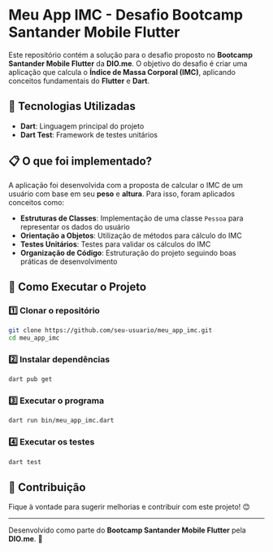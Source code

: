 # Meu App IMC - Desafio Bootcamp Santander Mobile Flutter

Este repositório contém a solução para o desafio proposto no **Bootcamp Santander Mobile Flutter** da **DIO.me**. O objetivo do desafio é criar uma aplicação que calcula o **Índice de Massa Corporal (IMC)**, aplicando conceitos fundamentais do **Flutter** e **Dart**.

## 📌 Tecnologias Utilizadas

- **Dart**: Linguagem principal do projeto
- **Dart Test**: Framework de testes unitários

## 📋 O que foi implementado?

A aplicação foi desenvolvida com a proposta de calcular o IMC de um usuário com base em seu **peso** e **altura**. Para isso, foram aplicados conceitos como:

- **Estruturas de Classes**: Implementação de uma classe `Pessoa` para representar os dados do usuário
- **Orientação a Objetos**: Utilização de métodos para cálculo do IMC
- **Testes Unitários**: Testes para validar os cálculos do IMC
- **Organização de Código**: Estruturação do projeto seguindo boas práticas de desenvolvimento


## 🚀 Como Executar o Projeto

### 1️⃣ Clonar o repositório
```sh
git clone https://github.com/seu-usuario/meu_app_imc.git
cd meu_app_imc
```

### 2️⃣ Instalar dependências
```sh
dart pub get
```

### 3️⃣ Executar o programa
```sh
dart run bin/meu_app_imc.dart
```

### 4️⃣ Executar os testes
```sh
dart test
```

## 📢 Contribuição
Fique à vontade para sugerir melhorias e contribuir com este projeto! 😊

---

Desenvolvido como parte do **Bootcamp Santander Mobile Flutter** pela **DIO.me**. 🚀

